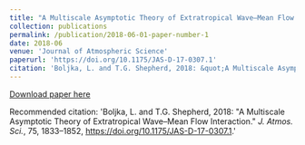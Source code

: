 ```yaml
---
title: "A Multiscale Asymptotic Theory of Extratropical Wave–Mean Flow Interaction"
collection: publications
permalink: /publication/2018-06-01-paper-number-1
date: 2018-06
venue: 'Journal of Atmospheric Science'
paperurl: 'https://doi.org/10.1175/JAS-D-17-0307.1'
citation: 'Boljka, L. and T.G. Shepherd, 2018: &quot;A Multiscale Asymptotic Theory of Extratropical Wave–Mean Flow Interaction.&quot; <i>J. Atmos. Sci.</i>. 75, 1833–1852.'
---
```


[Download paper here](http://academicpages.github.io/files/paper1.pdf)

Recommended citation: 'Boljka, L. and T.G. Shepherd, 2018: "A Multiscale Asymptotic Theory of Extratropical Wave–Mean Flow Interaction." <i>J. Atmos. Sci.</i>, 75, 1833–1852, https://doi.org/10.1175/JAS-D-17-0307.1.'
